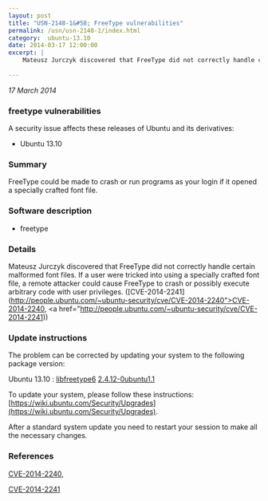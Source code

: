```yaml
---
layout: post
title: "USN-2148-1&#58; FreeType vulnerabilities"
permalink: /usn/usn-2148-1/index.html
category:  ubuntu-13.10
date: 2014-03-17 12:00:00
excerpt: |
    Mateusz Jurczyk discovered that FreeType did not correctly handle certain malformed font files. If a user were tricked into using a specially crafted font file, a remote attacker could cause FreeType to crash or possibly execute arbitrary code with user privileges. ([CVE-2014-2241](http://people.ubuntu.com/~ubuntu-security/cve/CVE-2014-2240">CVE-2014-2240</a>, <a href="http://people.ubuntu.com/~ubuntu-security/cve/CVE-2014-2241)) 
    
--- 
```

 
 

*17 March 2014*

### freetype vulnerabilities

A security issue affects these releases of Ubuntu and its derivatives:

* Ubuntu 13.10

### Summary

FreeType could be made to crash or run programs as your login if it opened a specially crafted font file.

### Software description

* freetype 

### Details

Mateusz Jurczyk discovered that FreeType did not correctly handle certain malformed font files. If a user were tricked into using a specially crafted font file, a remote attacker could cause FreeType to crash or possibly execute arbitrary code with user privileges. ([CVE-2014-2241](http://people.ubuntu.com/~ubuntu-security/cve/CVE-2014-2240">CVE-2014-2240</a>, <a href="http://people.ubuntu.com/~ubuntu-security/cve/CVE-2014-2241)) 

### Update instructions

The problem can be corrected by updating your system to the following package version:

Ubuntu 13.10
 : [libfreetype6](https://launchpad.net/ubuntu/+source/freetype) <span> [2.4.12-0ubuntu1.1](https://launchpad.net/ubuntu/+source/freetype/2.4.12-0ubuntu1.1) </span> 

To update your system, please follow these instructions: [https://wiki.ubuntu.com/Security/Upgrades](https://wiki.ubuntu.com/Security/Upgrades).

After a standard system update you need to restart your session to make all the necessary changes. 

### References

 
 [CVE-2014-2240](http://people.ubuntu.com/~ubuntu-security/cve/CVE-2014-2240), 

 [CVE-2014-2241](http://people.ubuntu.com/~ubuntu-security/cve/CVE-2014-2241)
 


